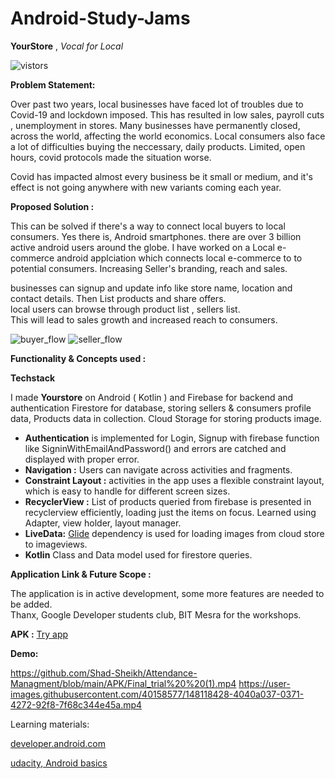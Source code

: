 # Android-Study-Jams

**YourStore**   ,  *Vocal for Local*


![vistors](https://visitor-badge.glitch.me/badge?page_id=yourstore) 

**Problem Statement:**

Over past two years, local businesses have faced lot of troubles due to Covid-19 and lockdown imposed. This has resulted in low sales, payroll cuts , unemployment in stores. 
Many businesses have permanently closed,  across the world, affecting the world economics. 
Local consumers also face a lot of difficulties buying the neccessary, daily products. Limited, open hours, covid protocols made the situation worse.


Covid has impacted almost every business be it small or medium, and it's effect is not going anywhere with new variants coming each year.

**Proposed Solution :**

This can be solved if there's a way to connect local buyers to local consumers. Yes there is, Android smartphones. there are over 3 billion active android users around the globe. I have worked on a Local e-commerce android applciation which connects local e-commerce to to potential consumers. Increasing Seller's branding, reach and sales. 

businesses can signup and  update info like store name, location and contact details. Then List products and share offers. 
<br>
local users can browse through product list , sellers list.  
This will lead to sales growth and increased reach to consumers. 

![buyer_flow](https://user-images.githubusercontent.com/40158577/148128716-ddc59abf-2833-4bdd-9201-a2d78ebba5d5.png)
![seller_flow](https://user-images.githubusercontent.com/40158577/148128731-723b0755-0c34-402e-b702-a48987c8d675.png)



**Functionality & Concepts used :**

**Techstack**

I made **Yourstore** on Android ( Kotlin ) and Firebase for backend and authentication Firestore for database, storing sellers & consumers profile data, Products data in collection. Cloud Storage for storing products image. 

 - **Authentication** is implemented for Login, Signup with firebase function like SigninWithEmailAndPassword() and errors are catched and displayed with proper error.
 - **Navigation :** Users can navigate across activities and fragments.
 -  **Constraint Layout :**  activities in the app uses a flexible constraint layout, which is easy to handle for different screen sizes.
 - **RecyclerView :** List of products queried from firebase is presented in recyclerview efficiently, loading  just the items on focus. Learned using Adapter, view holder, layout manager.
 - **LiveData:** [Glide](https://github.com/bumptech/glide) dependency is used for loading images from cloud store to imageviews.
 -  **Kotlin** Class and Data model used for firestore queries.




**Application Link & Future Scope :**

The application is in active development, some more features are needed to be added.  
Thanx, Google Developer students club, BIT Mesra for the workshops. 

**APK :**   [Try app](https://github.com/mayukhpankaj/Android-Study-Jams/tree/main/APK)

**Demo:**


https://github.com/Shad-Sheikh/Attendance-Managment/blob/main/APK/Final_trial%20%20(1).mp4
https://user-images.githubusercontent.com/40158577/148118428-4040a037-0371-4272-92f8-7f68c344e45a.mp4



Learning materials: 

[developer.android.com](https://developer.android.com/courses/android-basics-kotlin/course)

[udacity, Android basics](https://www.udacity.com/course/developing-android-apps-with-kotlin--ud9012)

